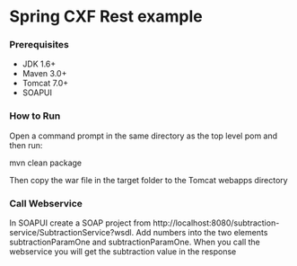 # Spring CXF Rest example

### Prerequisites

* JDK 1.6+
* Maven 3.0+
* Tomcat 7.0+ 
* SOAPUI

### How to Run
Open a command prompt in the same directory as the top level pom and then run:

mvn clean package

Then copy the war file in the target folder to the Tomcat webapps directory

### Call Webservice

In SOAPUI create a SOAP project from http://localhost:8080/subtraction-service/SubtractionService?wsdl.  Add numbers into the two elements subtractionParamOne and subtractionParamOne.  When you call the webservice you will get the subtraction value in the response


